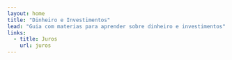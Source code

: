 ```yaml
---
layout: home
title: "Dinheiro e Investimentos"
lead: "Guia com materias para aprender sobre dinheiro e investimentos"
links:
  - title: Juros
    url: juros
---
```

